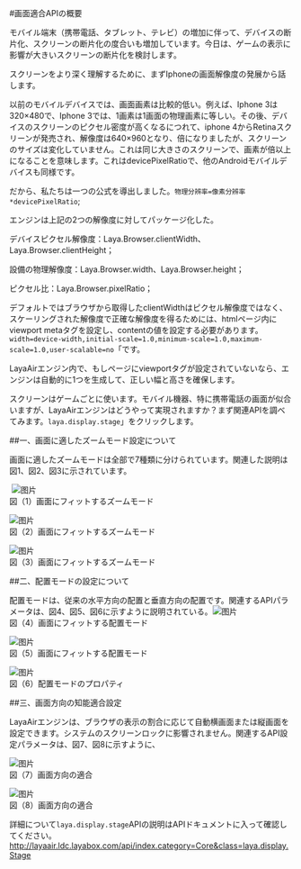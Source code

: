 #画面適合APIの概要



モバイル端末（携帯電話、タブレット、テレビ）の増加に伴って、デバイスの断片化、スクリーンの断片化の度合いも増加しています。今日は、ゲームの表示に影響が大きいスクリーンの断片化を検討します。

スクリーンをより深く理解するために、まずIphoneの画面解像度の発展から話します。

以前のモバイルデバイスでは、画面画素は比較的低い。例えば、Iphone 3は320×480で、Iphone 3では、1画素は1画面の物理画素に等しい。その後、デバイスのスクリーンのピクセル密度が高くなるにつれて、iphone 4からRetinaスクリーンが発売され、解像度は640×960となり、倍になりましたが、スクリーンのサイズは変化していません。これは同じ大きさのスクリーンで、画素が倍以上になることを意味します。これはdevicePixelRatioで、他のAndroidモバイルデバイスも同様です。

だから、私たちは一つの公式を導出しました。`物理分辨率=像素分辨率*devicePixelRatio`;

エンジンは上記の2つの解像度に対してパッケージ化した。

デバイスピクセル解像度：Laya.Browser.clientWidth、Laya.Browser.clientHeight；

設備の物理解像度：Laya.Browser.width、Laya.Browser.height；

ピクセル比：Laya.Browser.pixelRatio；

デフォルトではブラウザから取得したclientWidthはピクセル解像度ではなく、スケーリングされた解像度で正確な解像度を得るためには、htmlページ内にviewport metaタグを設定し、contentの値を設定する必要があります。`width=device-width,initial-scale=1.0,minimum-scale=1.0,maximum-scale=1.0,user-scalable=no`「です。

LayaAirエンジン内で、もしページにviewportタグが設定されていないなら、エンジンは自動的に1つを生成して、正しい幅と高さを確保します。

スクリーンはゲームごとに使います。モバイル機器、特に携帯電話の画面が似合いますが、LayaAirエンジンはどうやって実現されますか？まず関連APIを調べてみます。`laya.display.stage`」をクリックします。



##一、画面に適したズームモード設定について

画面に適したズームモードは全部で7種類に分けられています。関連した説明は図1、図2、図3に示されています。



​		![图片](img/1.png)<br/>
図（1）画面にフィットするズームモード

​![图片](img/2.png)<br/>
図（2）画面にフィットするズームモード

​![图片](img/3.png)<br/>
図（3）画面にフィットするズームモード



##二、配置モードの設定について

配置モードは、従来の水平方向の配置と垂直方向の配置です。関連するAPIパラメータは、図4、図5、図6に示すように説明されている。
​![图片](img/4.png)<br/>
図（4）画面にフィットする配置モード

​![图片](img/5.png)<br/>
図（5）画面にフィットする配置モード

​![图片](img/6.png)<br/>
図（6）配置モードのプロパティ



##三、画面方向の知能適合設定

LayaAirエンジンは、ブラウザの表示の割合に応じて自動横画面または縦画面を設定できます。システムのスクリーンロックに影響されません。関連するAPI設定パラメータは、図7、図8に示すように、

​![图片](img/7.png)<br/>
図（7）画面方向の適合

​![图片](img/8.png)<br/>
図（8）画面方向の適合



詳細について`laya.display.stage`APIの説明はAPIドキュメントに入って確認してください。http://layaair.ldc.layabox.com/api/index.category=Core&class=laya.display.Stage